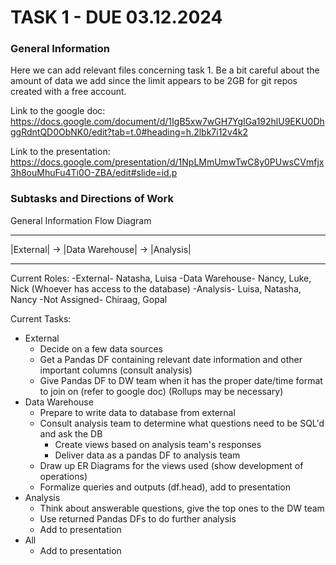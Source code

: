 # TASK 1 - DUE 03.12.2024

### General Information

Here we can add relevant files concerning task 1. Be a bit careful about the amount of data we add since the 
limit appears to be 2GB for git repos created with a free account.

Link to the google doc: https://docs.google.com/document/d/1IgB5xw7wGH7YgIGa192hlU9EKU0DhggRdntQD0ObNK0/edit?tab=t.0#heading=h.2lbk7i12v4k2

Link to the presentation: https://docs.google.com/presentation/d/1NpLMmUmwTwC8y0PUwsCVmfjx3h8ouMhuFu4Ti0O-ZBA/edit#slide=id.p


### Subtasks and Directions of Work

General Information Flow Diagram

----------    ----------------    ----------
|External| -> |Data Warehouse| -> |Analysis|
----------    ----------------    ----------

Current Roles:
  -External- Natasha, Luisa
  -Data Warehouse- Nancy, Luke, Nick (Whoever has access to the database)
  -Analysis- Luisa, Natasha, Nancy
  -Not Assigned- Chiraag, Gopal

Current Tasks:
- External
    - Decide on a few data sources
    - Get a Pandas DF containing relevant date information and other important columns (consult analysis)
    - Give Pandas DF to DW team when it has the proper date/time format to join on (refer to google doc) (Rollups may be necessary)
- Data Warehouse
    - Prepare to write data to database from external
    - Consult analysis team to determine what questions need to be SQL'd and ask the DB
      - Create views based on analysis team's responses
      - Deliver data as a pandas DF to analysis team
    - Draw up ER Diagrams for the views used (show development of operations)
    - Formalize queries and outputs (df.head), add to presentation
- Analysis
    - Think about answerable questions, give the top ones to the DW team
    - Use returned Pandas DFs to do further analysis
    - Add to presentation
- All
    - Add to presentation


